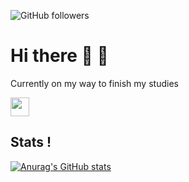 ![GitHub followers](https://img.shields.io/github/followers/pozniako16?style=social)
# Hi there 🧐 👋

Currently on my way to finish my studies

<a href="https://www.linkedin.com/in/lev-pozniakoff-522263145/"><img height="30" src="https://github.com/WaylonWalker/WaylonWalker/blob/main/icon/linkedin.png?raw=true"></a>


## Stats !
[![Anurag's GitHub stats](https://github-readme-stats.vercel.app/api?username=pozniako16)](https://github.com/anuraghazra/github-readme-stats)


<!--
**pozniako16/pozniako16** is a ✨ _special_ ✨ repository because its `README.md` (this file) appears on your GitHub profile.

Here are some ideas to get you started:

- 🔭 I’m currently working on ...
- 🌱 I’m currently learning ...
- 👯 I’m looking to collaborate on ...
- 🤔 I’m looking for help with ...
- 💬 Ask me about ...
- 📫 How to reach me: ...
- 😄 Pronouns: ...
- ⚡ Fun fact: ...
-->
